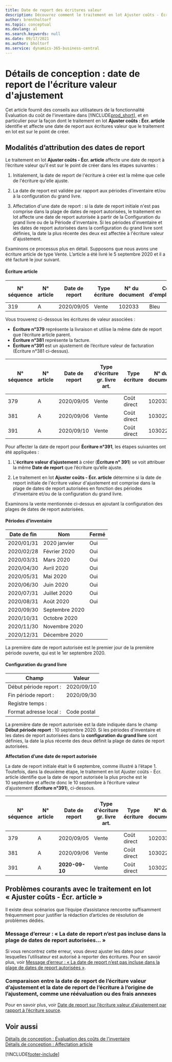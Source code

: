 ```yaml
---
title: Date de report des écritures valeur
description: Découvrez comment le traitement en lot Ajuster coûts - Écr. article identifie et affecte une date de report aux écritures valeur que le traitement en lot est sur le point de créer.
author: brentholtorf
ms.topic: conceptual
ms.devlang: al
ms.search.keywords: null
ms.date: 09/17/2021
ms.author: bholtorf
ms.service: dynamics-365-business-central
---
```

# Détails de conception : date de report de l'écriture valeur d'ajustement

Cet article fournit des conseils aux utilisateurs de la fonctionnalité Évaluation du coût de l'inventaire dans [!INCLUDE[prod_short](includes/prod_short.md)], et en particulier pour la façon dont le traitement en lot **Ajuster coûts : Écr. article** identifie et affecte une date de report aux écritures valeur que le traitement en lot est sur le point de créer.

## Modalités d’attribution des dates de report

Le traitement en lot **Ajuster coûts - Écr. article** affecte une date de report à l’écriture valeur qu’il est sur le point de créer dans les étapes suivantes :  

1. Initialement, la date de report de l'écriture à créer est la même que celle de l'écriture qu'elle ajuste.  

2. La date de report est validée par rapport aux périodes d'inventaire et/ou à la configuration du grand livre.  

3. Affectation d'une date de report : si la date de report initiale n'est pas comprise dans la plage de dates de report autorisées, le traitement en lot affecte une date de report autorisée à partir de la Configuration du grand livre ou de la Période d'inventaire. Si les périodes d'inventaire et les dates de report autorisées dans la configuration du grand livre sont définies, la date la plus récente des deux est affectée à l'écriture valeur d'ajustement.  

Examinons ce processus plus en détail. Supposons que nous avons une écriture article de type Vente. L’article a été livré le 5 septembre 2020 et il a été facturé le jour suivant.  

#### Écriture article

|N° séquence   |N° article  |Date de report  |Type écriture  | N° du document |Code d'emplacement  |Quantité  |Coût indiqué (réel)  |Quantité facturée  |Quantité restante  |
|---------|---------|---------|---------|---------|---------|---------|---------|---------|---------|
|319     |A         |2020/09/05     |  Vente       |102033     |  Bleu       | -1    |    -11     |-1     |    0     |

Vous trouverez ci-dessous les écritures de valeur associées :

- **Écriture n°379** représente la livraison et utilise la même date de report que l’écriture article parent.  
- **Écriture n°381** représente la facture.  
- **Écriture n°391** est un ajustement de l’écriture valeur de facturation (Écriture n°381 ci-dessus).  

|N° séquence   |N° article  |Date de report  |Type d'écriture gr. livre art.  |Type écriture  |N° du document  |N° écriture article gr. livre  |Code d'emplacement  |Quantité écriture du grand livre d’articles  |Quantité facturée  |Coût indiqué (réel)  |Coût indiqué (prévu)  |Ajustement  |Écriture affectée à  |Code journal  |
|---------|---------|---------|---------|---------|---------|---------|---------|---------|---------|--------|---------|---------|---------|---------|
|379     |  A       |    2020/09/05     |    Vente     | Coût direct   | 102033        |319     | Bleu        | -1       |0         |  0       |     -10   |Non   |0    |Ventes          |
|381     |  A       |    2020/09/06     |    Vente     | Coût direct   | 103022        |319     | Bleu        |  0       |-1        |-10       |    10     | Non  |0      |       Ventes   |
|391     |  A       |    2020/09/10     |    Vente     | Coût direct   | 103022        |319     | Bleu        |  0       |0         |-1        |    0     |Oui   |    181   | AJSTK   |

Pour affecter la date de report pour **Écriture n°391**, les étapes suivantes ont été appliquées :

1. L'**écriture valeur d’ajustement** à créer (**Écriture n° 391**) se voit attribuer la même **Date de report** que l’écriture qu’elle ajuste.

2. Le traitement en lot **Ajuster coûts - Écr. article** détermine si la date de report initiale de l'écriture valeur d'ajustement est comprise dans la plage de dates de report autorisées en fonction des périodes d'inventaire et/ou de la configuration du grand livre.  

Examinons la vente mentionnée ci-dessus en ajoutant la configuration des plages de dates de report autorisées.  
  
#### Périodes d'inventaire

|Date de fin  |Nom  |Fermé  |
|---------|---------|---------|
|2020/01/31     |2020 janvier      |  Oui    |
|2020/02/28     |Février 2020     |  Oui    |
|2020/03/31     |Mars 2020        |  Oui    |
|2020/04/30     |Avril 2020        |  Oui    |
|2020/05/31     |Mai 2020        |  Oui    |
|2020/06/30     |Juin 2020       |  Oui    |
|2020/07/31     |Juillet 2020        |  Oui    |
|2020/08/31     |Août 2020     |  Oui    |
|2020/09/30     |Septembre 2020  |         |
|2020/10/31     |Octobre 2020    |         |
|2020/11/30     |Novembre 2020   |         |
|2020/12/31     |Décembre 2020   |         |

La première date de report autorisée est le premier jour de la première période ouverte, qui est le 1er septembre 2020.  

#### Configuration du grand livre

|Champ|Valeur  |
|---------|---------|
|Début période report :  |  2020/09/10      |
|Fin période report :    |  2020/09/30      |
|Registre temps :       |         |
|Format adresse local :|   Code postal      |  

La première date de report autorisée est la date indiquée dans le champ **Début période report** : 10 septembre 2020. Si les périodes d'inventaire et les dates de report autorisées dans la **configuration du grand livre** sont définies, la date la plus récente des deux définit la plage de dates de report autorisées.  

**Affectation d’une date de report autorisée**  

La date de report initiale était le 6 septembre, comme illustré à l’étape 1. Toutefois, dans la deuxième étape, le traitement en lot Ajuster coûts - Écr. article identifie que la date de report autorisée la plus proche est le 10 septembre et affecte donc le 10 septembre à l’écriture valeur d’ajustement (**Écriture n°391**), ci-dessous.  


|N° séquence   |N° article  |Date de report  |Type d'écriture gr. livre art.  |Type écriture  |N° du document  |N° écriture article gr. livre  |Code d'emplacement  |Quantité écriture du grand livre d’articles  |Quantité facturée  |Coût indiqué (réel)  |Coût indiqué (prévu)  |Ajustement  |Écriture affectée à  |Code journal  |
|---------|---------|---------|---------|---------|---------|---------|---------|---------|---------|---------|---------|---------|---------|---------|
|379     |  A       |    2020/09/05     |    Vente     | Coût direct   | 102033        |319     | Bleu        | -1       |0         |  0       |     -10   |Non   |0    |Ventes          |
|381     |  A       |    2020/09/06     |    Vente     | Coût direct   | 103022        |319     | Bleu        |  0       |-1        |-10       |    10     | Non  |0      |       Ventes   |
|391     |  A       |    **2020-09-10**     |    Vente     | Coût direct   | 103022        |319     | Bleu        |  0       |0         |-1        |    0     |Oui   |    181   | AJSTK   |

## Problèmes courants avec le traitement en lot « Ajuster coûts - Écr. article »

Il existe deux scénarios que l’équipe d’assistance rencontre suffisamment fréquemment pour justifier la rédaction d’articles de résolution de problèmes dédiés.

### Message d’erreur : « La date de report n’est pas incluse dans la plage de dates de report autorisées... »

Si vous rencontrez cette erreur, vous devez ajuster les dates pour lesquelles l’utilisateur est autorisé à reporter des écritures. Pour en savoir plus, voir [Message d’erreur : « La date de report n’est pas incluse dans la plage de dates de report autorisées »](design-details-inventory-adjustment-value-entry-allowed-posting-dates.md).

### Comparaison entre la date de report de l’écriture valeur d’ajustement et la date de report de l’écriture à l’origine de l’ajustement, comme une réévaluation ou des frais annexes

Pour en savoir plus, voir [Date de report sur l’écriture valeur d’ajustement par rapport à l’écriture source](design-details-inventory-adjustment-value-entry-source-entry.md).

## Voir aussi  

[Détails de conception : Évaluation des coûts de l'inventaire](design-details-inventory-costing.md)  
[Détails de conception : Affectation article](design-details-item-application.md)  

[!INCLUDE[footer-include](includes/footer-banner.md)]
